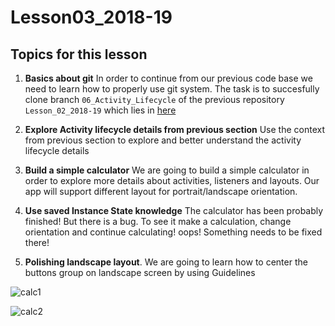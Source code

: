 # Lesson03_2018-19


## Topics for this lesson

1. **Basics about git**  In order to continue from our previous code base we need to learn how to properly use git system. The task is to succesfully clone branch `06_Activity_Lifecycle` of the previous repository `Lesson_02_2018-19` which lies in [here](https://github.com/UomMobileDevelopment/Lesson_02_2018-19/tree/06_Activity_Lifecycle)

2. **Explore Activity lifecycle details from previous section** Use the context from previous section to explore and better understand the activity lifecycle details

3. **Build a simple calculator** We are going to build a simple calculator in order to explore more details about activities, listeners and layouts. Our app will support different layout for portrait/landscape orientation.

4. **Use saved Instance State knowledge** The calculator has been probably finished! But there is a bug. To see it make a calculation, change orientation and continue calculating! oops! Something needs to be fixed there!

5. **Polishing landscape layout**. We are going to learn how to center the buttons group on landscape screen by using Guidelines



![calc1](https://github.com/UomMobileDevelopment/Lesson03_2018-19/blob/master/img/calc1.PNG)



![calc2](https://github.com/UomMobileDevelopment/Lesson03_2018-19/blob/master/img/calc2.PNG)
